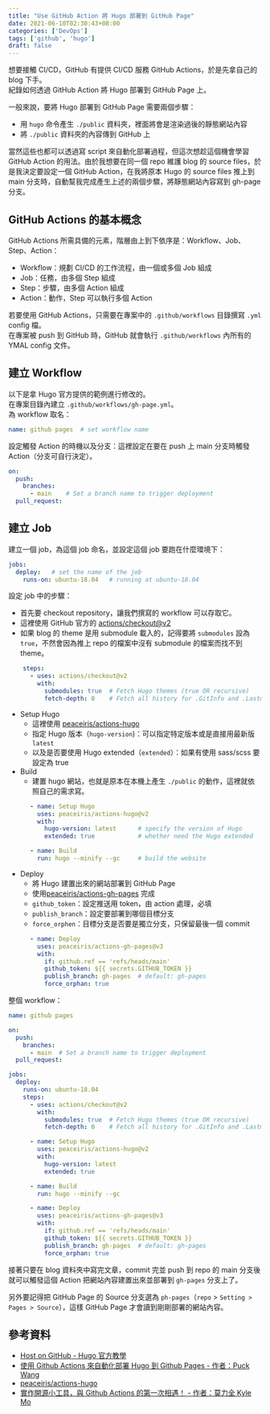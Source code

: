 ```yaml
---
title: "Use GitHub Action 將 Hugo 部署到 GitHub Page"
date: 2021-06-10T02:30:43+08:00
categories: ['DevOps']
tags: ['github', 'hugo']
draft: false
---
```


想要接觸 CI/CD，GitHub 有提供 CI/CD 服務 GitHub Actions，於是先拿自己的 blog 下手。  
紀錄如何透過 GitHub Action 將 Hugo 部署到 GitHub Page 上。

<!--more-->

一般來說，要將 Hugo 部署到 GitHub Page 需要兩個步驟：

- 用 `hugo` 命令產生 `./public` 資料夾，裡面將會是渲染過後的靜態網站內容
- 將 `./public` 資料夾的內容傳到 GitHub 上

當然這些也都可以透過寫 script 來自動化部署過程，但這次想趁這個機會學習 GitHub Action 的用法。由於我想要在同一個 repo 維護 blog 的 source files，於是我決定要設定一個 GitHub Action，在我將原本 Hugo 的 source files 推上到 main 分支時，自動幫我完成產生上述的兩個步驟，將靜態網站內容寫到 gh-page 分支。

## GitHub Actions 的基本概念

GitHub Actions 所需具備的元素，階層由上到下依序是：Workflow、Job、Step、Action：

- Workflow：規劃 CI/CD 的工作流程，由一個或多個 Job 組成
- Job：任務，由多個 Step 組成
- Step：步驟，由多個 Action 組成
- Action：動作，Step 可以執行多個 Action
  
若要使用 GitHub Actions，只需要在專案中的 `.github/workflows` 目錄撰寫 `.yml` config 檔。  
在專案被 push 到 GitHub 時，GitHub 就會執行 `.github/workflows` 內所有的 YMAL config 文件。

## 建立 Workflow

以下是拿 Hugo 官方提供的範例進行修改的。  
在專案目錄內建立 `.github/workflows/gh-page.yml`。  
為 workflow 取名：

```yml
name: github pages  # set workflow name
```

設定觸發 Action 的時機以及分支：這裡設定在要在 push 上 main 分支時觸發 Action（分支可自行決定）。

```yml
on:
  push:
    branches:
      - main    # Set a branch name to trigger deployment
  pull_request:
```

## 建立 Job

建立一個 job，為這個 job 命名，並設定這個 job 要跑在什麼環境下：  

```yml
jobs:
  deploy:   # set the name of the job
    runs-on: ubuntu-18.04   # running at ubuntu-18.04
```

設定 job 中的步驟：

- 首先要 checkout repository，讓我們撰寫的 workflow 可以存取它。
- 這裡使用 GitHub 官方的 [actions/checkout@v2](https://github.com/actions/checkout)
- 如果 blog 的 theme 是用 submodule 載入的，記得要將 `submodules` 設為 `true`，不然會因為推上 repo 的檔案中沒有 submodule 的檔案而找不到 theme。

```yml
    steps:
      - uses: actions/checkout@v2
        with:
          submodules: true  # Fetch Hugo themes (true OR recursive)
          fetch-depth: 0    # Fetch all history for .GitInfo and .Lastmod
```

- Setup Hugo
  - 這裡使用 [peaceiris/actions-hugo](https://github.com/peaceiris/actions-hugo#getting-started)
  - 指定 Hugo 版本（`hugo-version`)：可以指定特定版本或是直接用最新版 `latest`
  - 以及是否要使用 Hugo extended（`extended`）：如果有使用 sass/scss 要設定為 true
- Build
  - 建置 hugo 網站，也就是原本在本機上產生 `./public` 的動作，這裡就依照自己的需求寫。

```yml
      - name: Setup Hugo
        uses: peaceiris/actions-hugo@v2
        with:
          hugo-version: latest      # specify the version of Hugo
          extended: true            # whether need the Hugo extended

      - name: Build
        run: hugo --minify --gc     # build the website
```

- Deploy
  - 將 Hugo 建置出來的網站部署到 GitHub Page
  - 使用[peaceiris/actions-gh-pages](https://github.com/peaceiris/actions-gh-pages) 完成
  - `github_token`：設定推送用 token，由 action 處理，必填
  - `publish_branch`：設定要部署到哪個目標分支
  - `force_orphen`：目標分支是否要是獨立分支，只保留最後一個 commit

```yml
      - name: Deploy
        uses: peaceiris/actions-gh-pages@v3
        with:
          if: github.ref == 'refs/heads/main'
          github_token: ${{ secrets.GITHUB_TOKEN }}
          publish_branch: gh-pages  # default: gh-pages
          force_orphan: true

```

整個 workflow：

```yml
name: github pages

on:
  push:
    branches:
      - main  # Set a branch name to trigger deployment
  pull_request:

jobs:
  deploy:
    runs-on: ubuntu-18.04
    steps:
      - uses: actions/checkout@v2
        with:
          submodules: true  # Fetch Hugo themes (true OR recursive)
          fetch-depth: 0    # Fetch all history for .GitInfo and .Lastmod

      - name: Setup Hugo
        uses: peaceiris/actions-hugo@v2
        with:
          hugo-version: latest
          extended: true

      - name: Build
        run: hugo --minify --gc

      - name: Deploy
        uses: peaceiris/actions-gh-pages@v3
        with:
          if: github.ref == 'refs/heads/main'
          github_token: ${{ secrets.GITHUB_TOKEN }}
          publish_branch: gh-pages  # default: gh-pages
          force_orphan: true

```

接著只要在 blog 資料夾中寫完文章，commit 完並 push 到 repo 的 main 分支後就可以觸發這個 Action 把網站內容建置出來並部署到 `gh-pages` 分支上了。

另外要記得把 GitHub Page 的 Source 分支選為 `ph-pages`（`repo` > `Setting > Pages > Source`），這樣 GitHub Page 才會讀到剛剛部署的網站內容。

## 參考資料

- [Host on GitHub - Hugo 官方教學](https://gohugo.io/hosting-and-deployment/hosting-on-github/#build-hugo-with-github-action)
- [使用 Github Actions 來自動化部署 Hugo 到 Github Pages - 作者：Puck Wang](https://blog.puckwang.com/post/2020/use-github-actions-deploy-hugo/)
- [peaceiris/actions-hugo](https://github.com/peaceiris/actions-hugo#getting-started)
- [實作開源小工具，與 Github Actions 的第一次相遇！ - 作者：莫力全 Kyle Mo](https://medium.com/starbugs/%E5%AF%A6%E4%BD%9C%E9%96%8B%E6%BA%90%E5%B0%8F%E5%B7%A5%E5%85%B7-%E8%88%87-github-actions-%E7%9A%84%E7%AC%AC%E4%B8%80%E6%AC%A1%E7%9B%B8%E9%81%87-3dd2d70eeb)  